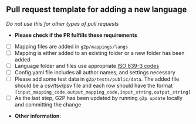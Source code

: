 Pull request template for adding a new language
-----------------------------------------------

*Do not use this for other types of pull requests*

* **Please check if the PR fulfills these requirements**
- [ ] Mapping files are added in `g2p/mappings/langs`
- [ ] Mapping is either added to an existing folder or a new folder has been added
- [ ] Language folder and files use appropriate [ISO 639-3 codes](https://en.wikipedia.org/wiki/List_of_ISO_639-3_codes)
- [ ] Config.yaml file includes all author names, and settings necessary
- [ ] Please add some test data in `g2p/tests/public/data`. The added file should be a csv/tsv/psv file and each row should have the format `[input_mapping_code,output_mapping_code,input_string,output_string]`
- [ ] As the last step, G2P has been updated by running `g2p update` locally and committing the change

* **Other information**:
